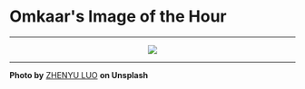 # Omkaar's Image of the Hour

---

<div align="center">

<a href="https://unsplash.com/photos/neon-signs-illuminate-a-city-street-at-night-eQs-L16uFSA">
  <img src="https://images.unsplash.com/photo-1747134392453-751dfaed2aa3?crop=entropy&cs=tinysrgb&fit=max&fm=jpg&ixid=M3w3NjA2Nzh8MHwxfHJhbmRvbXx8fHx8fHx8fDE3NTEwNzI0MDB8&ixlib=rb-4.1.0&q=80&w=1080" style="max-width:100%; height:auto;">
</a>



</div>

---

**Photo by** [ZHENYU LUO](https://unsplash.com/@mrnuclear) **on Unsplash**
